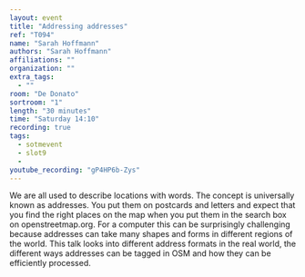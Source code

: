 ```yaml
---
layout: event
title: "Addressing addresses"
ref: "T094"
name: "Sarah Hoffmann"
authors: "Sarah Hoffmann"
affiliations: ""
organization: ""
extra_tags:
  - ""
room: "De Donato"
sortroom: "1"
length: "30 minutes"
time: "Saturday 14:10"
recording: true
tags:
  - sotmevent
  - slot9
  - 
youtube_recording: "gP4HP6b-Zys"
---
```

We are all used to describe locations with words. The concept is universally known as addresses. You put them on postcards and letters and expect that you find the right places on the map when you put them in the search box on openstreetmap.org. For a computer this can be surprisingly challenging because addresses can take many shapes and forms in different regions of the world. This talk looks into different address formats in the real world, the different ways addresses can be tagged in OSM and how they can be efficiently processed.